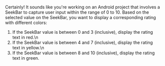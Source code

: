 Certainly! It sounds like you're working on an Android project that involves a SeekBar to capture user input within the range of 0 to 10. Based on the selected value on the SeekBar, you want to display a corresponding rating with different colors:

1. If the SeekBar value is between 0 and 3 (inclusive), display the rating text in red.\n
2. If the SeekBar value is between 4 and 7 (inclusive), display the rating text in yellow.\n
3. If the SeekBar value is between 8 and 10 (inclusive), display the rating text in green.

